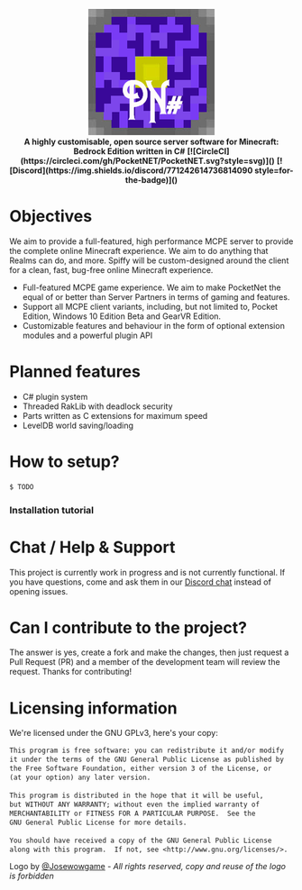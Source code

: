 <p align="center">
	<a><img src="https://github.com/PocketNET/PocketNET/blob/main/pocketnet_logo.png"></img></a><br>
	<b>A highly customisable, open source server software for Minecraft: Bedrock Edition written in C#</b>
	<b>[![CircleCI](https://circleci.com/gh/PocketNET/PocketNET.svg?style=svg)]()</b>
	<b>[![Discord](https://img.shields.io/discord/771242614736814090 style=for-the-badge)]()</b>
</p>

# Objectives
We aim to provide a full-featured, high performance MCPE server to provide the complete online Minecraft experience. We aim to do anything that Realms can do, and more. Spiffy will be custom-designed around the client for a clean, fast, bug-free online Minecraft experience.
- Full-featured MCPE game experience. We aim to make PocketNet the equal of or better than Server Partners in terms of gaming and features.
- Support all MCPE client variants, including, but not limited to, Pocket Edition, Windows 10 Edition Beta and GearVR Edition.
- Customizable features and behaviour in the form of optional extension modules and a powerful plugin API

# Planned features
- C# plugin system
- Threaded RakLib with deadlock security
- Parts written as C extensions for maximum speed
- LevelDB world saving/loading

# How to setup?
```sh
$ TODO
```
### Installation tutorial

# Chat / Help & Support

This project is currently work in progress and is not currently functional. If you have questions, come and ask them in our [Discord chat](https://discord.gg/2ZsXumM) instead of opening issues.
<!--If you have an issue, please make sure to check the [FAQs](https://github.com/PocketNET/PocketNET/wiki/FAQs) page before opening any issues. We are constantly fixing issues and are continuously updating, so please also ensure that you are up-to-date before opening any issues.-->

# Can I contribute to the project?

The answer is yes, create a fork and make the changes, then just request a Pull Request (PR) and a member of the development team will review the request. Thanks for contributing!

# Licensing information
We're licensed under the GNU GPLv3, here's your copy:

	This program is free software: you can redistribute it and/or modify
	it under the terms of the GNU General Public License as published by
	the Free Software Foundation, either version 3 of the License, or
	(at your option) any later version.

	This program is distributed in the hope that it will be useful,
	but WITHOUT ANY WARRANTY; without even the implied warranty of
	MERCHANTABILITY or FITNESS FOR A PARTICULAR PURPOSE.  See the
	GNU General Public License for more details.

	You should have received a copy of the GNU General Public License
	along with this program.  If not, see <http://www.gnu.org/licenses/>.

Logo by [@Josewowgame](https://github.com/Josewowgame2888) - *All rights reserved, copy and reuse of the logo is forbidden*
